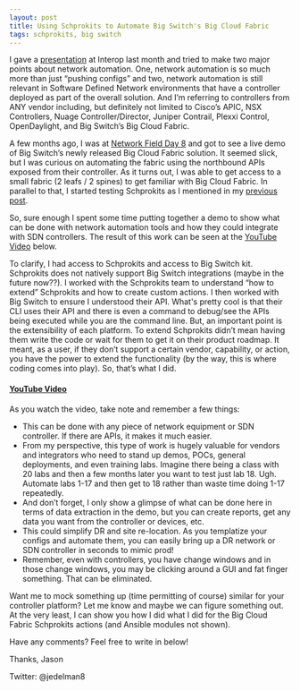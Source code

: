 ```yaml
---
layout: post
title: Using Schprokits to Automate Big Switch's Big Cloud Fabric
tags: schprokits, big switch
---
```


I gave a [presentation](/home/interop-nyc-software-gone-wild) at Interop last month and tried to make two major points about network automation.  One, network automation is so much more than just “pushing configs” and two, network automation is still relevant in Software Defined Network environments that have a controller deployed as part of the overall solution.  And I’m referring to controllers from ANY vendor including, but definitely not limited to Cisco’s APIC, NSX Controllers, Nuage Controller/Director, Juniper Contrail, Plexxi Control, OpenDaylight, and Big Switch’s Big Cloud Fabric.  

A few months ago, I was at [Network Field Day 8](http://techfieldday.com/event/nfd8/) and got to see a live demo of Big Switch’s newly released Big Cloud Fabric solution.  It seemed slick, but I was curious on automating the fabric using the northbound APIs exposed from their controller.  As it turns out, I was able to get access to a small fabric (2 leafs / 2 spines) to get familiar with Big Cloud Fabric.  In parallel to that, I started testing Schprokits as I mentioned in my [previous post](/home/automated-network-diagrams-with-schprokits-autonetkit).

So, sure enough I spent some time putting together a demo to show what can be done with network automation tools and how they could integrate with SDN controllers.  The result of this work can be seen at the [YouTube Video](https://www.youtube.com/watch?v=ytv1F39fT7I) below.

To clarify, I had access to Schprokits and access to Big Switch kit.  Schprokits does not natively support Big Switch integrations (maybe in the future now??).  I worked with the Schprokits team to understand “how to extend” Schprokits and how to create custom actions.  I then worked with Big Switch to ensure I understood their API.  What's pretty cool is that their CLI uses their API and there is even a command to debug/see the APIs being executed while you are the command line.  But, an important point is the extensibility of each platform.  To extend Schprokits didn’t mean having them write the code or wait for them to get it on their product roadmap.  It meant, as a user, if they don’t support a certain vendor, capability, or action, you have the power to extend the functionality (by the way, this is where coding comes into play).  So, that’s what I did.

#### [YouTube Video](https://www.youtube.com/watch?v=ytv1F39fT7I)

As you watch the video, take note and remember a few things:

* This can be done with any piece of network equipment or SDN controller.  If there are APIs, it makes it much easier.
* From my perspective, this type of work is hugely valuable for vendors and integrators who need to stand up demos, POCs, general deployments, and even training labs.  Imagine there being a class with 20 labs and then a few months later you want to test just lab 18.  Ugh.  Automate labs 1-17 and then get to 18 rather than waste time doing 1-17 repeatedly.
* And don’t forget, I only show a glimpse of what can be done here in terms of data extraction in the demo, but you can create reports, get any data you want from the controller or devices, etc. 
* This could simplify DR and site re-location.  As you templatize your configs and automate them, you can easily bring up a DR network or SDN controller in seconds to mimic prod!  
* Remember, even with controllers, you have change windows and in those change windows, you may be clicking around a GUI and fat finger something.  That can be eliminated.

Want me to mock something up (time permitting of course) similar for your controller platform?  Let me know and maybe we can figure something out.  At the very least, I can show you how I did what I did for the Big Cloud Fabric Schprokits actions (and Ansible modules not shown).  

Have any comments? Feel free to write in below!

Thanks,
Jason 

Twitter: @jedelman8
